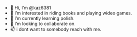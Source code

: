 - 👋 Hi, I’m @kaz6381
- 👀 I’m interested in riding books and playing wideo games.
- 🌱 I’m currently learning polish.
- 💞️ I’m looking to collaborate on.
- 📫 i dont want to somebody reach with me.

<!---
kaz6381/kaz6381 is a ✨ special ✨ repository because its `README.md` (this file) appears on your GitHub profile.
You can click the Preview link to take a look at your changes.

--->
